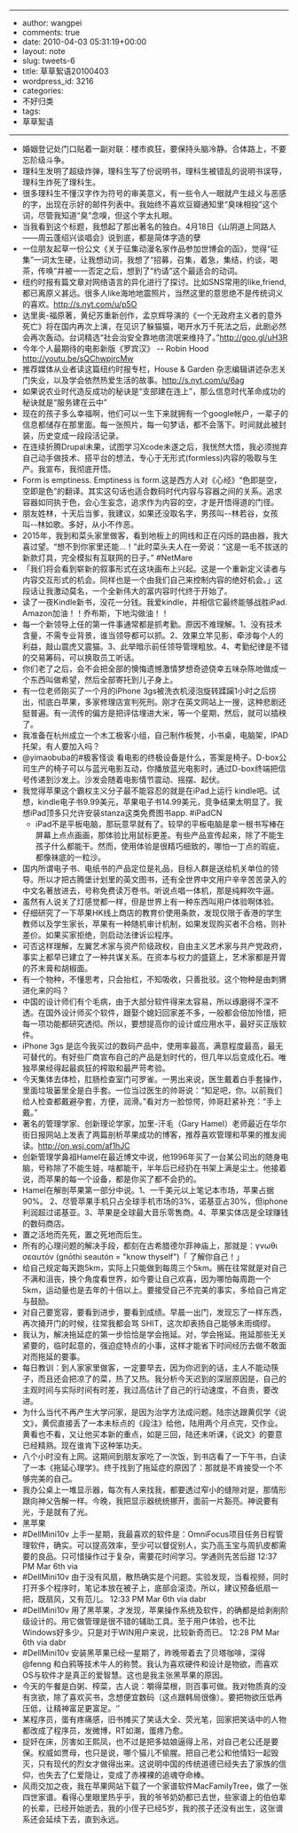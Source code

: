 - --
- author: wangpei
- comments: true
- date: 2010-04-03 05:31:19+00:00
- layout: note
- slug: tweets-6
- title: 草草絮语20100403
- wordpress_id: 3216
- categories:
- 不好归类
- tags:
- 草草絮语
- --
- 婚姻登记处门口贴着一副对联：楼市疯狂，要保持头脑冷静。合体路上，不要忘阶级斗争。
- 理科生发明了超级炸弹，理科生写了份说明书，理科生被错乱的说明书误导，理科生炸死了理科生。
- 很多理科生不懂汉字作为符号的审美意义，有一些令人一眼就产生歧义与恶感的字，出现在示好的邮件列表中。我始终不喜欢豆瓣通知里“臭味相投”这个词，尽管我知道“臭”念嗅，但这个字太扎眼。
- 当我看到这个标题，我想起了那出著名的独白。4月18日《山阴道上同路人——周云蓬绍兴谈唱会》说到底，都是简体字造的孽
- 一位朋友起草一份公文《关于征集动漫名家作品参加世博会的函》，觉得“征集”一词太生硬，让我想动词，我想了“招募，召集，着急，集结，约谈，喝茶，传唤”并被一一否定之后，想到了“约请”这个最适合的动词。
- 纽约时报有篇文章对网络语言的异化进行了探讨。比如SNS常用的like,friend, 都已离原义甚远。很多人like海地地震照片，当然这里的意思绝不是传统词义的喜欢。http://s.nyt.com/u/p5O
- 达里奥-福原著，黄纪苏重新创作，孟京辉导演的《一个无政府主义者的意外死亡》将在国内再次上演，在见识了躲猫猫，喝开水万千死法之后，此剧必然会再次轰动。台词精选“社会治安全靠地痞流氓来维持了。”http://goo.gl/uH3R
- 今年个人最期待的电影新版《罗宾汉》 -- Robin Hood http://youtu.be/sQChwpjrcMw
- 推荐媒体从业者读这篇纽约时报专栏，House & Garden 杂志编辑讲述杂志关门失业，以及学会依然热爱生活的故事。http://s.nyt.com/u/6ag  
- 如果说农业时代造反成功的秘诀是“支部建在连上”，那么信息时代革命成功的秘诀就是“服务建在云中”
- 现在的孩子多么幸福啊，他们可以一生下来就拥有一个google帐户，一辈子的信息都储存在那里面。每一张照片，每一句梦话，都不会落下。时间就此被封装，历史变成一段段活记录。  
- 在连续折腾Drupal未果，试图学习Xcode未遂之后，我恍然大悟，我必须抛弃自己动手做技术、搭平台的想法，专心于无形式(formless)内容的吸取与生产。我宣布，我彻底开悟。
- Form is emptiness. Emptiness is form.这是西方人对《心经》“色即是空，空即是色”的翻译。其实这句话也适合数码时代内容与容器之间的关系。追求容器如同执于色，会心生妄念，追求作为内容的空，才是开悟得道的门径。
- 朋友姓林，十天后当爹，我建议，如果还没取名字，男孩叫--林若谷，女孩叫--林如歌。多好，从小不作恶。  
- 2015年，我到和菜头家里做客，看到地板上的网线和正在闪烁的路由器，我大喜过望。“想不到你家里还能…！”此时菜头夫人在一旁说：“这是一毛不拔送的新款灯具，完全模拟有互联网的日子。” #NetMare   
- 「我们将会看到崭新的叙事形式在这块画布上兴起。这是一个重新定义读者与内容交互形式的机会。同样也是一个由我们自己来控制内容的绝好机会。」这段话让我激动莫名，一个全新伟大的富内容时代终于开始了。
- 读了一夜Kindle新书，没花一分钱。我爱kindle，并相信它最终能够战胜iPad. Amazon加油！！乔布斯，下地沟做油！！
- 每一个新领导上任的第一件事通常都是抓考勤。原因不难理解。1、没有技术含量，不需专业背景，谁当领导都可以抓。2、效果立竿见影，牵涉每个人的利益，敲山震虎又震猫。3、此举暗示前任领导管理粗放。4、考勤纪律是不错的交易筹码，可以换取员工听话。
- 你们老了之后，会不会把全部的懊悔遗憾激情梦想奇迹侥幸五味杂陈地做成一个东西叫做希望，然后全部寄托到儿子身上。
- 有一位老师刚买了一个月的iPhone 3gs被洗衣机浸泡旋转蹂躏1小时之后捞出，彻底白苹果，多家修理店宣判死刑。刚才在英文网站上一搜，这种悲剧还挺普遍。有一流传的偏方是把评估埋进大米，等一个星期，然后，就可以插秧了。
- 我准备在杭州成立一个木工极客小组，自己制作板凳，小书桌，电脑架，IPAD托架，有人要加入吗？
- @yimaobuba的#极客怪谈 看电影的终极设备是什么，答案是椅子。D-box公司生产的椅子可以与蓝光电影互动，你播放蓝光电影时，通过D-box终端把信号传递到沙发上。沙发会随着电影情节震动、摇摆、起伏。
- 我觉得苹果这个霸权主义分子最不能容忍的就是在iPad上运行 kindle吧。试想，kindle电子书9.99美元，苹果电子书14.99美元，竞争结果太明显了。我想iPad顶多只允许安装stanza这类免费图书app. #iPadCN 
    - iPad不是平板电脑，那玩意早就有了。较早的平板电脑是拿一根书写棒在屏幕上点点画画，那体验比用鼠标更差。有些产品宣传起来，除了不能生孩子什么都能干。然而，使用体验是很精巧细致的，哪怕一丁点的瑕疵，都像袜底的一粒沙。
- 国内所谓电子书、电纸书的产品定位是礼品，目标人群是送给机关单位的领导。所以才把古腾堡计划里的英文图书，还有全世界中文用户辛辛苦苦录入的中文名著放进去，号称免费读万卷书。听说点唱一体机，那是纯粹吹牛逼。
- 虽然有人说关了灯感觉都一样，但是世界上有一种东西叫用户体验啊体验。
- 仔细研究了一下苹果HK线上商店的教育价使用条款，发现仅限于香港的学生教师以及学生家长，苹果有一种随机审计机制，如果发现购买者不合格，则补差价。如果买家拒绝，则启动法律诉讼程序。
- 可否这样理解，左翼艺术家与资产阶级政权，自由主义艺术家与共产党政府，事实上都早已建立了一种共谋关系。在资本与权力的盛筵上，艺术家都是开胃的芥末膏和胡椒面。
- 有一个物种，不懂思考，只会抬杠，不知吸收，只善批驳。这个物种是由刺猬进化来的吗？
- 中国的设计师们有个毛病，由于大部分软件得来太容易，所以琢磨得不深不透。在国外设计师买个软件，跟娶个媳妇回家差不多，一般都会倍加怜惜，把每一项功能都研究透彻。所以，要想提高你的设计或应用水平，最好买正版软件。
- iPhone 3gs 是迄今我买过的数码产品中，使用率最高，满意程度最高，最无可替代的。有好些厂商宣布自己的产品是划时代的，但几年以后变成化石。唯独苹果经得起最疯狂的榨取和最严苛考验。
- 今天集体去体检，肛肠检查室门可罗雀。一男出来说，医生戴着白手套操作，里面垃圾篓里全是白手套。一位当过医生的帅哥说：“知足吧，你。以前我们给人检查都戴避孕套，方便，润滑。”看对方一脸惊愕，帅哥赶紧补充：“手上戴。”
- 著名的管理学家、创新理论学家，加里-汗毛（Gary Hamel）老师最近在华尔街日报网站上发表了两篇剖析苹果成功的博客，推荐喜欢管理和苹果的推友阅读。http://on.wsj.com/af1hJC
- 创新管理学鼻祖Hamel在最近博文中说，他1996年买了一台某公司出的随身电脑，号称除了不能生娃，啥都能干，半年后已经扔在书架上满是尘土。他接着说，而苹果的每一个设备，都是你买了都不会扔的。
- Hamel在解剖苹果第一部分中说。1、一千美元以上笔记本市场，苹果占据90%。 2、尽管苹果手机只占全球手机市场的3%，诺基亚占30%，但iphone利润超过诺基亚。3、苹果是全球最大音乐零售商。4、苹果实体店是全球赚钱的数码商店。
- 置之活地而先死，置之死地而后生。
- 所有的心理问题的解决手段，都刻在古希腊德尔菲神庙上，那就是：γνωθι σεαυτόν (gnōthi seautón = "know thyself")「 了解你自己！」
- 给自己规定每天跑5km，实际上只能做到每周三个5km。搁在往常就是对自己不满和沮丧，换个角度看世界，如今要让自己欢喜，因为哪怕每周跑一个5km，运动量也是去年的十倍以上。要接受自己不完美的事实，多给自己肯定与鼓励。
- 对自己要宽容，要看到进步，要看到成绩。早晨一出门，发现忘了一样东西，再次捅开门的时候，往常我都会骂 SHIT，这次却表扬自己能够未雨绸缪。
- 我认为，解决拖延症的第一步恰恰是学会拖延。对，学会拖延。拖延那些无关紧要的，临时起意的，强迫症特点的小事，这样才能省下时间经历去做不敢面对而拖延的要事。
- 每日教训：到人家家里做客，一定要早去，因为你迟到的话，主人不能动筷子，而且还会把凉了的菜，热了又热。我分析今天迟到的深层原因是，自己的主观时间与实际时间有时差，我过高估计了自己的行动速度，不自责，要改进。
- 为什么当代不再产生大学问家，是因为治学方法成问题。陆宗达跟黄侃学《说文》，黄侃直接丢了一本未标点的《段注》给他，陆用两个月点完，交作业。黄看也不看，又让他买本新的重点，如是三回，陆还未听课，《说文》的要意已经精熟。现在谁肯下这种笨功夫。
- 八个小时没有上网。这期间到朋友家吃了一次饭，到书店看了一下午书，白读了一本《拖延心理学》。终于找到了拖延症的原因了：那就是不肯接受一个不够完美的自己。
- 我办公桌上一堆显示器，每次有人来找我，都要透过窄小的缝隙对是，那情形跟向神父告解一样。今晚，我把显示器统统挪开，面前一片豁亮。神说要有光，于是就有了光。
- 黑苹果
- #DellMini10v 上手一星期，我最喜欢的软件是：OmniFocus项目任务日程管理软件，确实。可以提高效率，至少可以督促别人，实乃高玉宝与周扒皮都需要的良品。只可惜操作过于复杂，需要花时间学习。学通则先苦后甜 12:37 PM Mar 6th via 
- #DellMini10v 由于没有风扇，散热确实是个问题。实验发现，当看视频，同时打开多个程序时，笔记本放在被子上，底部会滚烫。所以，建议预备纸扇一把，既扇风，又有范儿。 12:33 PM Mar 6th via dabr
- #DellMini10v 用了黑苹果，才发现，苹果操作系统及软件，的确都是给剥削阶级设计的。用它做管理是很不错的辅助工具。至于用户体验，也不比Windows好多少。只是对于WIN用户来说，比较新奇而已。 12:28 PM Mar 6th via dabr
- #DellMini10v 安装黑苹果已经一星期了，昨晚带着去了贝塔咖啡，深得 @fenng 和白鸦等技术牛人的称赞。我认为喜欢硬件和设计是物欲，而喜欢OS与软件才是真正的爱智慧。这也是我主张黑苹果的原因。 
- 今天的午餐是白粥、榨菜，古人说：嚼得菜根，则百事可做。我对物质真的没有贪欲，除了喜欢买书，念想便宜数码（这点跟韩局很像）。要把物欲压低再压低，让精神富足更富足。‘’
- 某程序员，蛋有疼痛感，旧书摊买了笑话大全、荧光笔，回家把笑话中的人物都改成了程序员，发微博，RT如潮，蛋疼乃愈。
- 捉奸在床，厉害如王熙凤，也不过是把多姑娘逼得上吊，对自己老公还是要保。权威如贾母，也只是说，哪个猫儿不偷腥。把自己老公和他情妇一起毁灭，只有现代的烈女才做得出来。这说明中国的传统道德已经失去了家族的信仰，也失去了仁爱隐让，变成了赤裸裸的追魂夺命棒。
- 风雨交加之夜，我在苹果网站下载了一个家谱软件MacFamilyTree，做了一张四世家谱。看得心里眼里热乎乎，我的爷爷奶奶都已去世，些家谱上的伯伯辈的长辈，已经开始逝去，我的小侄子已经5岁，我的孩子还没有出生，这张谱系还会延续下去，直到永远。
